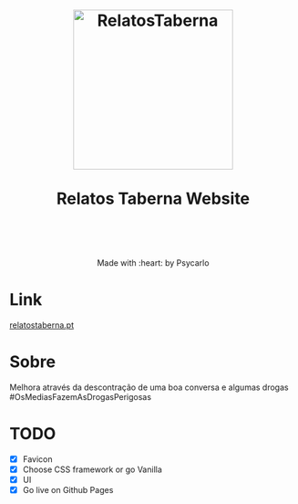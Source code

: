 <h1 align="center">
  <img src="https://i.imgur.com/v7uVJh8.png" alt="RelatosTaberna" width="280">
  <br>
  <br>
  Relatos Taberna Website
  <br>
  <br>
</h1>

<p align="center">
  <br>
  <br>
  Made with :heart: by Psycarlo
</p>

# Link

[relatostaberna.pt](https://relatostaberna.pt)

# Sobre

Melhora através da descontração de uma boa conversa e algumas drogas #OsMediasFazemAsDrogasPerigosas

# TODO

- [x] Favicon
- [x] Choose CSS framework or go Vanilla
- [x] UI
- [x] Go live on Github Pages
